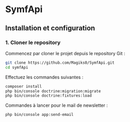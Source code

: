 # SymfApi

## Installation et configuration

### 1. Cloner le repository

Commencez par cloner le projet depuis le repository Git :

```bash
git clone https://github.com/Magiks0/SymfApi.git
cd symfApi
```

Effectuez les commandes suivantes :

```bash
composer install
php bin/console doctrine:migration:migrate
php bin/console doctrine:fixtures:load
```

Commandes à lancer pour le mail de newsletter :
```bash
php bin/console app:send-email
```
